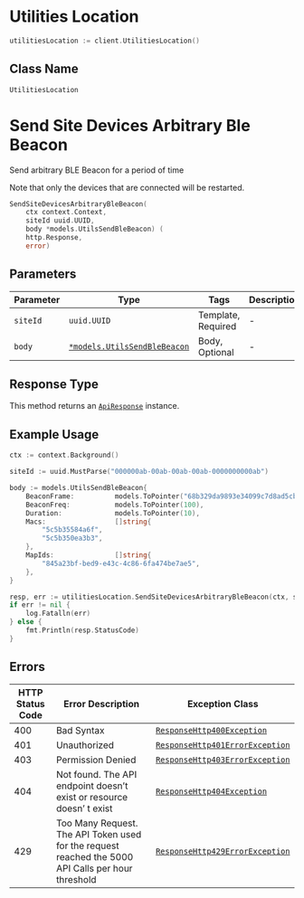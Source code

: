 # Utilities Location

```go
utilitiesLocation := client.UtilitiesLocation()
```

## Class Name

`UtilitiesLocation`


# Send Site Devices Arbitrary Ble Beacon

Send arbitrary BLE Beacon for a period of time

Note that only the devices that are connected will be restarted.

```go
SendSiteDevicesArbitraryBleBeacon(
    ctx context.Context,
    siteId uuid.UUID,
    body *models.UtilsSendBleBeacon) (
    http.Response,
    error)
```

## Parameters

| Parameter | Type | Tags | Description |
|  --- | --- | --- | --- |
| `siteId` | `uuid.UUID` | Template, Required | - |
| `body` | [`*models.UtilsSendBleBeacon`](../../doc/models/utils-send-ble-beacon.md) | Body, Optional | - |

## Response Type

This method returns an [`ApiResponse`](../../doc/api-response.md) instance.

## Example Usage

```go
ctx := context.Background()

siteId := uuid.MustParse("000000ab-00ab-00ab-00ab-0000000000ab")

body := models.UtilsSendBleBeacon{
    BeaconFrame:          models.ToPointer("68b329da9893e34099c7d8ad5cb9c940"),
    BeaconFreq:           models.ToPointer(100),
    Duration:             models.ToPointer(10),
    Macs:                 []string{
        "5c5b35584a6f",
        "5c5b350ea3b3",
    },
    MapIds:               []string{
        "845a23bf-bed9-e43c-4c86-6fa474be7ae5",
    },
}

resp, err := utilitiesLocation.SendSiteDevicesArbitraryBleBeacon(ctx, siteId, &body)
if err != nil {
    log.Fatalln(err)
} else {
    fmt.Println(resp.StatusCode)
}
```

## Errors

| HTTP Status Code | Error Description | Exception Class |
|  --- | --- | --- |
| 400 | Bad Syntax | [`ResponseHttp400Exception`](../../doc/models/response-http-400-exception.md) |
| 401 | Unauthorized | [`ResponseHttp401ErrorException`](../../doc/models/response-http-401-error-exception.md) |
| 403 | Permission Denied | [`ResponseHttp403ErrorException`](../../doc/models/response-http-403-error-exception.md) |
| 404 | Not found. The API endpoint doesn’t exist or resource doesn’ t exist | [`ResponseHttp404Exception`](../../doc/models/response-http-404-exception.md) |
| 429 | Too Many Request. The API Token used for the request reached the 5000 API Calls per hour threshold | [`ResponseHttp429ErrorException`](../../doc/models/response-http-429-error-exception.md) |

